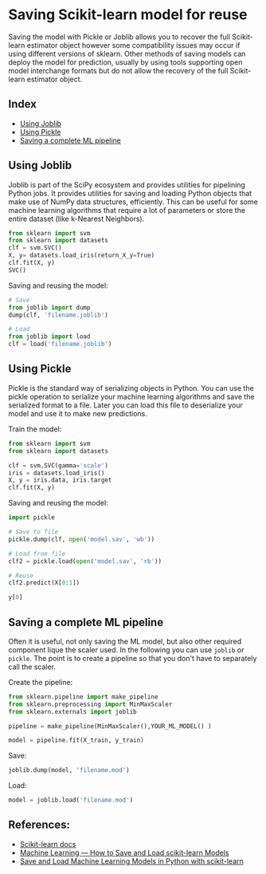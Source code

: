 # Saving Scikit-learn model for reuse

Saving the model with Pickle or Joblib allows you to recover the full Scikit-learn estimator object however some compatibility issues may occur if using different versions of sklearn. Other methods of saving models can deploy the model for prediction, usually by using tools supporting open model interchange formats but do not allow the recovery of the full Scikit-learn estimator object.

## Index
* [Using Joblib](#using-joblib)
* [Using Pickle](#using-pickle)
* [Saving a complete ML pipeline](#saving-a-complete-ml-pipeline)


## Using Joblib

Joblib is part of the SciPy ecosystem and provides utilities for pipelining Python jobs. It provides utilities for saving and loading Python objects that make use of NumPy data structures, efficiently. This can be useful for some machine learning algorithms that require a lot of parameters or store the entire dataset (like k-Nearest Neighbors).

```python
from sklearn import svm
from sklearn import datasets
clf = svm.SVC()
X, y= datasets.load_iris(return_X_y=True)
clf.fit(X, y)
SVC()
```

Saving and reusing the model: 
```python
# Save
from joblib import dump
dump(clf, 'filename.joblib') 

# Load
from joblib import load
clf = load('filename.joblib') 
```


## Using Pickle

Pickle is the standard way of serializing objects in Python. You can use the pickle operation to serialize your machine learning algorithms and save the serialized format to a file. Later you can load this file to deserialize your model and use it to make new predictions.

Train the model:

```python
from sklearn import svm
from sklearn import datasets

clf = svm.SVC(gamma='scale')
iris = datasets.load_iris()
X, y = iris.data, iris.target
clf.fit(X, y)  
```

Saving and reusing the model: 

```python
import pickle

# Save to file
pickle.dump(clf, open('model.sav', 'wb'))

# Load from file
clf2 = pickle.load(open('model.sav', 'rb'))

# Reuse
clf2.predict(X[0:1])

y[0]
```

## Saving a complete ML pipeline

Often it is useful, not only saving the ML model, but also other required component lique the scaler used. In the following you can use `joblib` or `pickle`. The point is to create a pipeline so that you don't have to separately call the scaler.

Create the pipeline:
```python
from sklearn.pipeline import make_pipeline
from sklearn.preprocessing import MinMaxScaler
from sklearn.externals import joblib

pipeline = make_pipeline(MinMaxScaler(),YOUR_ML_MODEL() )

model = pipeline.fit(X_train, y_train)
```

Save:
```python
joblib.dump(model, 'filename.mod') 
```

Load:
```python
model = joblib.load('filename.mod')
```


## References:
- [Scikit-learn docs](https://scikit-learn.org/stable/modules/model_persistence.html)
- [Machine Learning — How to Save and Load scikit-learn Models](https://medium.com/datadriveninvestor/machine-learning-how-to-save-and-load-scikit-learn-models-d7b99bc32c27)
- [Save and Load Machine Learning Models in Python with scikit-learn](https://machinelearningmastery.com/save-load-machine-learning-models-python-scikit-learn/)
